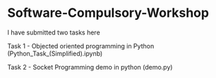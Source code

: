 # Software-Compulsory-Workshop

I have submitted two tasks here

Task 1 - Objected oriented programming in Python (Python_Task_(Simplified).ipynb)

Task 2 - Socket Programming demo in python (demo.py)
